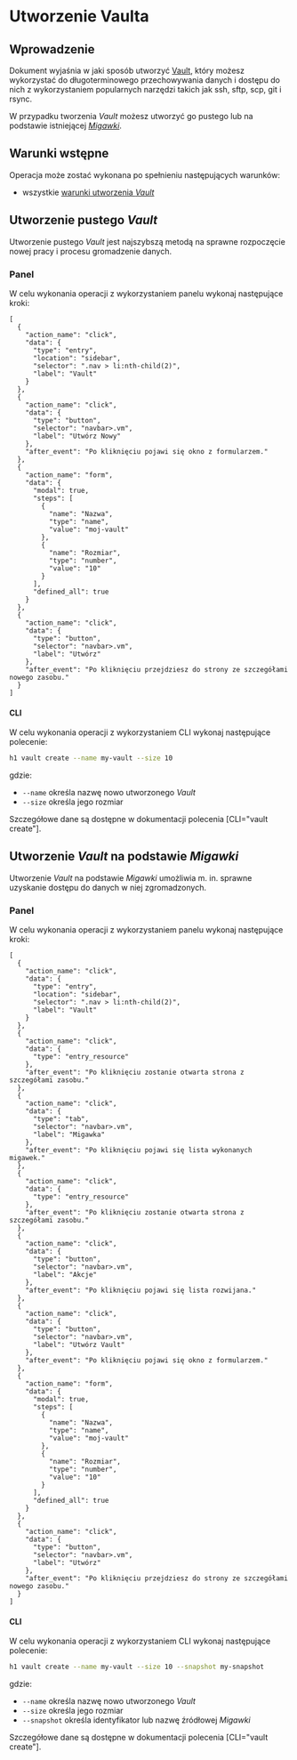 # Utworzenie Vaulta

## Wprowadzenie

Dokument wyjaśnia w jaki sposób utworzyć [Vault](/resource/storage/vault.md), który możesz wykorzystać do 
długoterminowego przechowywania danych i dostępu do nich z wykorzystaniem popularnych narzędzi takich jak  ssh, 
sftp, scp, git i rsync.
 
W przypadku tworzenia *Vault* możesz utworzyć go pustego lub na podstawie istniejącej *[Migawki](/resource/storage/snapshot.md)*.

## Warunki wstępne

Operacja może zostać wykonana po spełnieniu następujących warunków:

* wszystkie [warunki utworzenia *Vault*](/resource/storage/vault.md#utworzenie)

## Utworzenie pustego *Vault*

Utworzenie pustego *Vault* jest najszybszą metodą na sprawne rozpoczęcie nowej pracy i procesu gromadzenie danych.

### Panel

W celu wykonania operacji z wykorzystaniem panelu wykonaj następujące kroki:

```guide
[
  {
    "action_name": "click",
    "data": {
      "type": "entry",
      "location": "sidebar",
      "selector": ".nav > li:nth-child(2)",
      "label": "Vault"
    }
  },
  {
    "action_name": "click",
    "data": {
      "type": "button",
      "selector": "navbar>.vm",
      "label": "Utwórz Nowy"
    },
    "after_event": "Po kliknięciu pojawi się okno z formularzem."
  },
  {
    "action_name": "form",
    "data": {
      "modal": true,
      "steps": [
        {
          "name": "Nazwa",
          "type": "name",
          "value": "moj-vault"
        },
        {
          "name": "Rozmiar",
          "type": "number",
          "value": "10"
        }
      ],
      "defined_all": true
    }
  },
  {
    "action_name": "click",
    "data": {
      "type": "button",
      "selector": "navbar>.vm",
      "label": "Utwórz"
    },
    "after_event": "Po kliknięciu przejdziesz do strony ze szczegółami nowego zasobu."
  }
]
```


#### CLI

W celu wykonania operacji z wykorzystaniem CLI wykonaj następujące polecenie:

```bash
h1 vault create --name my-vault --size 10
```

gdzie:

 * ```--name``` określa nazwę nowo utworzonego *Vault*
 * ```--size``` określa jego rozmiar

Szczegółowe dane są dostępne w dokumentacji polecenia [CLI="vault create"].

## Utworzenie *Vault* na podstawie *Migawki*

Utworzenie *Vault* na podstawie *Migawki* umożliwia m. in. sprawne uzyskanie dostępu do danych w niej zgromadzonych.

### Panel

W celu wykonania operacji z wykorzystaniem panelu wykonaj następujące kroki:

```guide
[
  {
    "action_name": "click",
    "data": {
      "type": "entry",
      "location": "sidebar",
      "selector": ".nav > li:nth-child(2)",
      "label": "Vault"
    }
  },
  {
    "action_name": "click",
    "data": {
      "type": "entry_resource"
    },
    "after_event": "Po kliknięciu zostanie otwarta strona z szczegółami zasobu."
  },
  {
    "action_name": "click",
    "data": {
      "type": "tab",
      "selector": "navbar>.vm",
      "label": "Migawka"
    },
    "after_event": "Po kliknięciu pojawi się lista wykonanych migawek."
  },
  {
    "action_name": "click",
    "data": {
      "type": "entry_resource"
    },
    "after_event": "Po kliknięciu zostanie otwarta strona z szczegółami zasobu."
  },
  {
    "action_name": "click",
    "data": {
      "type": "button",
      "selector": "navbar>.vm",
      "label": "Akcje"
    },
    "after_event": "Po kliknięciu pojawi się lista rozwijana."
  },
  {
    "action_name": "click",
    "data": {
      "type": "button",
      "selector": "navbar>.vm",
      "label": "Utwórz Vault"
    },
    "after_event": "Po kliknięciu pojawi się okno z formularzem."
  },
  {
    "action_name": "form",
    "data": {
      "modal": true,
      "steps": [
        {
          "name": "Nazwa",
          "type": "name",
          "value": "moj-vault"
        },
        {
          "name": "Rozmiar",
          "type": "number",
          "value": "10"
        }
      ],
      "defined_all": true
    }
  },
  {
    "action_name": "click",
    "data": {
      "type": "button",
      "selector": "navbar>.vm",
      "label": "Utwórz"
    },
    "after_event": "Po kliknięciu przejdziesz do strony ze szczegółami nowego zasobu."
  }
]
```

#### CLI

W celu wykonania operacji z wykorzystaniem CLI wykonaj następujące polecenie:

```bash
h1 vault create --name my-vault --size 10 --snapshot my-snapshot
```

gdzie:

 * ```--name``` określa nazwę nowo utworzonego *Vault*
 * ```--size``` określa jego rozmiar
 * ```--snapshot``` określa identyfikator lub nazwę źródłowej *Migawki*

Szczegółowe dane są dostępne w dokumentacji polecenia [CLI="vault create"].
